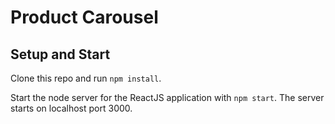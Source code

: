 # Product Carousel

## Setup and Start

Clone this repo and run `npm install`.

Start the node server for the ReactJS application with `npm start`. The server starts on localhost port 3000.

